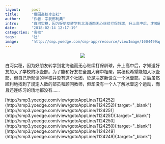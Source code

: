 ```yaml
---
layout:     post
title:      "橙园高校冰壶社"
author:     "作者：宗我部利典"
intro:      "白河实穗，因为好朋友转学到北海道而无心继续打保龄球，升上高中后，才知道好友加入了学校的冰壶部。为了能和好友在全国大赛中相聚，实穗也希望能加入冰壶部，但自己所就读的学校并没有这个社团，於是决定新设立一个冰壶部。之后虽然顺利地找到了规定人数的部员和顾问教师，但却没有一个人了解冰壶这个运动，而且还连练习的场地都没有……"
date:       "2018-02-14 12:17:19"
categories: "高校"
tags:       "社"
image:      "http://smp.yoedge.com/smp-app/resource/viewImage/1004499appline.png"
---
```

<div style="text-align: center">
<p><img src="http://smp.yoedge.com/smp-app/resource/viewImage/1004499appline.png"/></p>
</div>
<p class="post-meta">
<span>白河实穗，因为好朋友转学到北海道而无心继续打保龄球，升上高中后，才知道好友加入了学校的冰壶部。为了能和好友在全国大赛中相聚，实穗也希望能加入冰壶部，但自己所就读的学校并没有这个社团，於是决定新设立一个冰壶部。之后虽然顺利地找到了规定人数的部员和顾问教师，但却没有一个人了解冰壶这个运动，而且还连练习的场地都没有……</span>
</p>
[http://smp3.yoedge.com/view/gotoAppLine/1124252](http://smp3.yoedge.com/view/gotoAppLine/1124252){:target="_blank"}
[http://smp3.yoedge.com/view/gotoAppLine/1124251](http://smp3.yoedge.com/view/gotoAppLine/1124251){:target="_blank"}
[http://smp3.yoedge.com/view/gotoAppLine/1124250](http://smp3.yoedge.com/view/gotoAppLine/1124250){:target="_blank"}
[http://smp3.yoedge.com/view/gotoAppLine/1124249](http://smp3.yoedge.com/view/gotoAppLine/1124249){:target="_blank"}


